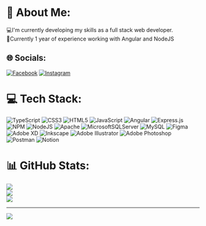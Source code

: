 # 💫 About Me:
💻I'm currently developing my skills as a full stack web developer.<br>🎢Currently 1 year of experience working with Angular and NodeJS


## 🌐 Socials:
[![Facebook](https://img.shields.io/badge/Facebook-%231877F2.svg?logo=Facebook&logoColor=white)](https://facebook.com/osmarjosue.bricenoquintero) [![Instagram](https://img.shields.io/badge/Instagram-%23E4405F.svg?logo=Instagram&logoColor=white)](https://instagram.com/kyle._.87) 

# 💻 Tech Stack:
![TypeScript](https://img.shields.io/badge/typescript-%23007ACC.svg?style=flat&logo=typescript&logoColor=white) ![CSS3](https://img.shields.io/badge/css3-%231572B6.svg?style=flat&logo=css3&logoColor=white) ![HTML5](https://img.shields.io/badge/html5-%23E34F26.svg?style=flat&logo=html5&logoColor=white) ![JavaScript](https://img.shields.io/badge/javascript-%23323330.svg?style=flat&logo=javascript&logoColor=%23F7DF1E) ![Angular](https://img.shields.io/badge/angular-%23DD0031.svg?style=flat&logo=angular&logoColor=white) ![Express.js](https://img.shields.io/badge/express.js-%23404d59.svg?style=flat&logo=express&logoColor=%2361DAFB) ![NPM](https://img.shields.io/badge/NPM-%23000000.svg?style=flat&logo=npm&logoColor=white) ![NodeJS](https://img.shields.io/badge/node.js-6DA55F?style=flat&logo=node.js&logoColor=white) ![Apache](https://img.shields.io/badge/apache-%23D42029.svg?style=flat&logo=apache&logoColor=white) ![MicrosoftSQLServer](https://img.shields.io/badge/Microsoft%20SQL%20Sever-CC2927?style=flat&logo=microsoft%20sql%20server&logoColor=white) ![MySQL](https://img.shields.io/badge/mysql-%2300f.svg?style=flat&logo=mysql&logoColor=white) 	![Figma](https://img.shields.io/badge/figma-%23F24E1E.svg?style=flat&logo=figma&logoColor=white) ![Adobe XD](https://img.shields.io/badge/Adobe%20XD-470137?style=flat&logo=Adobe%20XD&logoColor=#FF61F6) ![Inkscape](https://img.shields.io/badge/Inkscape-e0e0e0?style=flat&logo=inkscape&logoColor=080A13) ![Adobe Illustrator](https://img.shields.io/badge/adobeillustrator-%23FF9A00.svg?style=flat&logo=adobeillustrator&logoColor=white) ![Adobe Photoshop](https://img.shields.io/badge/adobephotoshop-%2331A8FF.svg?style=flat&logo=adobephotoshop&logoColor=white) ![Postman](https://img.shields.io/badge/Postman-FF6C37?style=flat&logo=postman&logoColor=white) ![Notion](https://img.shields.io/badge/Notion-%23000000.svg?style=flat&logo=notion&logoColor=white)
# 📊 GitHub Stats:
![](https://github-readme-stats.vercel.app/api?username=kyle870&theme=dark&hide_border=false&include_all_commits=false&count_private=false)<br/>
![](https://github-readme-streak-stats.herokuapp.com/?user=kyle870&theme=dark&hide_border=false)<br/>
![](https://github-readme-stats.vercel.app/api/top-langs/?username=kyle870&theme=dark&hide_border=false&include_all_commits=false&count_private=false&layout=compact)

---
[![](https://visitcount.itsvg.in/api?id=kyle870&icon=0&color=6)](https://visitcount.itsvg.in)

<!-- Proudly created with GPRM ( https://gprm.itsvg.in ) -->
